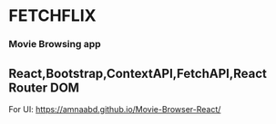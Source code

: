 # FETCHFLIX

### Movie Browsing app

## React,Bootstrap,ContextAPI,FetchAPI,React Router DOM

For UI: https://amnaabd.github.io/Movie-Browser-React/
